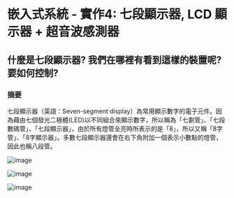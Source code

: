 # 嵌入式系統 - 實作4: 七段顯示器, LCD 顯示器 + 超音波感測器

## 什麼是七段顯示器? 我們在哪裡有看到這樣的裝置呢? 要如何控制?

### 摘要
七段顯示器（英語：Seven-segment display）為常用顯示數字的電子元件。因為藉由七個發光二極體(LED)以不同組合來顯示數字，所以稱為「七劃管」、「七段數碼管」、「七段顯示器」，由於所有燈管全亮時所表示的是「8」，所以又稱「8字管」、「8字顯示器」。多數七段顯示器還會在右下角附加一個表示小數點的燈管，因此也稱八段管。

![image](https://user-images.githubusercontent.com/89329121/137628538-a5618e93-6f7e-4d71-b292-ac830babab9d.png)

![image](https://user-images.githubusercontent.com/89329121/137628566-4e7645f9-77f2-40c7-975e-b50547aade9d.png)

![image](https://user-images.githubusercontent.com/89329121/137628572-53891ebf-6a1a-4365-acae-887de50792c9.png)
 
